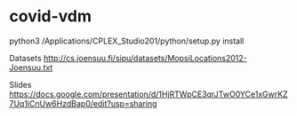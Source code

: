 # covid-vdm

python3 /Applications/CPLEX_Studio201/python/setup.py install

Datasets
http://cs.joensuu.fi/sipu/datasets/MopsiLocations2012-Joensuu.txt

Slides
https://docs.google.com/presentation/d/1HjRTWpCE3qrJTwO0YCe1xGwrKZ7Uq1iCnUw6HzdBap0/edit?usp=sharing

